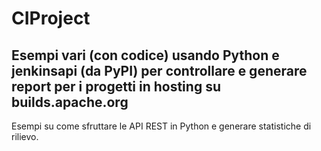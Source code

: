 # CIProject

## Esempi vari (con codice) usando Python e jenkinsapi (da PyPI) per controllare e generare report per i progetti in hosting su builds.apache.org

Esempi su come sfruttare le API REST in Python e generare statistiche di rilievo.
